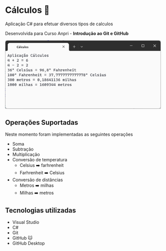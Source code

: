 # Cálculos :1234:
 Aplicação C# para efetuar diversos tipos de calculos

Desenvolvida para Curso Anpri - **Introdução ao Git e GitHub**

![Aplicação Cálculos](aplicacao-calculos.png)


## Operações Suportadas

Neste momento foram implementadas as seguintes operações
- Soma
- Subtração
- Multiplicação
- Conversão de temperatura
    - Celsius :arrow_right: farhrenheit
    - Farhrenheit :arrow_right: Celsius
- Conversão de distâncias
    - Metros  :arrow_right: milhas
    - Milhas  :arrow_right: metros

## Tecnologias utilizadas
- Visual Studio
- C#
- Git 
- GitHub :cat:
- GitHub Desktop